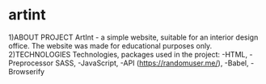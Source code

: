 # artint
1)ABOUT PROJECT
ArtInt - a simple website, suitable for an interior design office. The website was made for educational purposes only.
2)TECHNOLOGIES
Technologies, packages used in the project:
-HTML,
-Preprocessor SASS,
-JavaScript,
-API (https://randomuser.me/),
-Babel,
-Browserify
